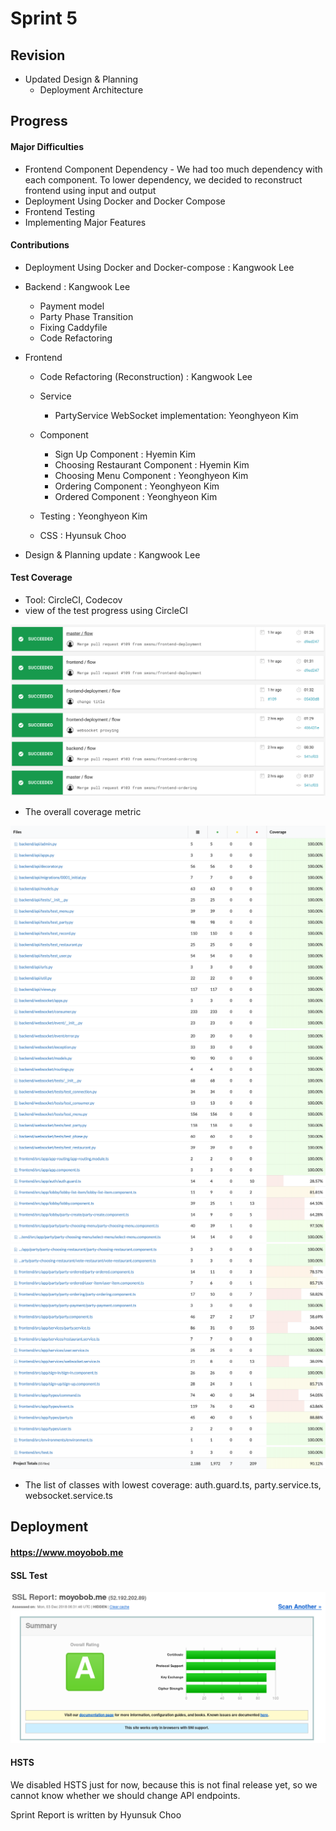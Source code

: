 # Sprint 5

## Revision

* Updated Design & Planning 
  * Deployment Architecture

## Progress

#### Major Difficulties

* Frontend Component Dependency - We had too much dependency with each component. To lower dependency, we decided to reconstruct frontend using input and output
* Deployment Using Docker and Docker Compose
* Frontend Testing
* Implementing Major Features

#### Contributions

* Deployment Using Docker and Docker-compose : Kangwook Lee

* Backend : Kangwook Lee
  * Payment model
  * Party Phase Transition
  * Fixing Caddyfile
  * Code Refactoring

* Frontend
  * Code Refactoring (Reconstruction) : Kangwook Lee

  * Service
    * PartyService WebSocket implementation: Yeonghyeon Kim

  * Component
    * Sign Up Component : Hyemin Kim
    * Choosing Restaurant Component : Hyemin Kim
    * Choosing Menu Component : Yeonghyeon Kim
    * Ordering Component : Yeonghyeon Kim
    * Ordered Component : Yeonghyeon Kim

  * Testing : Yeonghyeon Kim

  * CSS : Hyunsuk Choo

* Design & Planning update : Kangwook Lee

#### Test Coverage

* Tool: CircleCI, Codecov
* view of the test progress using CircleCI 

![img](sprint5_circleCI.png)

* The overall coverage metric

![img](sprint5_codecov_1.png)
![img](sprint5_codecov_2.png)
![img](sprint5_codecov_3.png)
![img](sprint5_codecov_4.png)

* The list of classes with lowest coverage: auth.guard.ts, party.service.ts, websocket.service.ts

## Deployment

#### https://www.moyobob.me

#### SSL Test

![img](sprint5_SSL.png)

#### HSTS

We disabled HSTS just for now, because this is not final release yet, so we cannot know whether we should change API endpoints.

Sprint Report is written by Hyunsuk Choo
